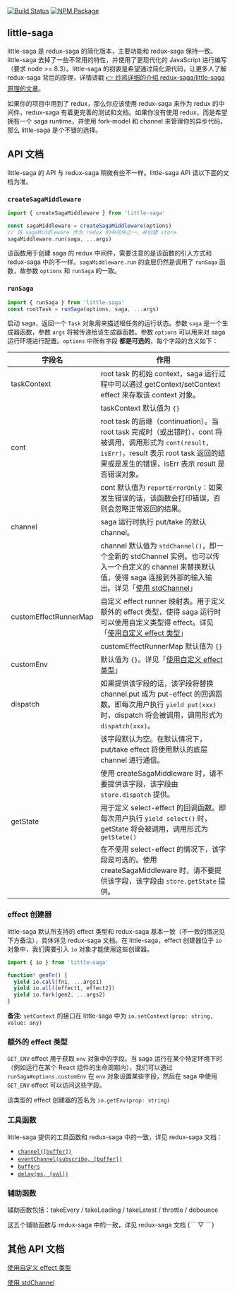 [![Build Status](https://img.shields.io/travis/little-saga/little-saga/master.svg?style=flat-square)](https://travis-ci.org/little-saga/little-saga) [![NPM Package](https://img.shields.io/npm/v/little-saga.svg?style=flat-square)](https://www.npmjs.org/package/little-saga)

## little-saga

little-saga 是 redux-saga 的简化版本，主要功能和 redux-saga 保持一致。little-saga 去掉了一些不常用的特性，并使用了更现代化的 JavaScript 进行编写（要求 node >= 8.3）。little-saga 的初衷是希望通过简化源代码，让更多人了解 redux-saga 背后的原理，详情请戳 [👉 炒鸡详细的介绍 redux-saga/little-saga 原理的文章](docs/building-your-own-redux-saga.md)。

如果你的项目中用到了 redux，那么你应该使用 redux-saga 来作为 redux 的中间件，redux-saga 有着更完善的测试和文档。如果你没有使用 redux，而是希望拥有一个 saga runtime，并使用 fork-model 和 channel 来管理你的异步代码，那么 little-saga 是个不错的选择。

## API 文档

little-saga 的 API 与 redux-saga 稍微有些不一样。little-saga API 请以下面的文档为准。

### `createSagaMiddleware`

```javascript
import { createSagaMiddleware } from 'little-saga'

const sagaMiddleware = createSagaMiddleware(options)
// 将 sagaMiddleware 作为 redux 的中间件之一，并创建 store
sagaMiddleware.run(saga, ...args)
```

该函数用于创建 saga 的 redux 中间件，需要注意的是该函数的引入方式和 redux-saga 中的不一样。`sagaMiddleware.run` 的底层仍然是调用了 `runSaga` 函数，故参数 `options` 和 `runSaga` 的一致。

### `runSaga`

```javascript
import { runSaga } from 'little-saga'
const rootTask = runSaga(options, saga, ...args)
```

启动 saga，返回一个 `Task` 对象用来描述根任务的运行状态。参数 `saga` 是一个生成器函数，参数 `args` 将被传递给该生成器函数。参数 `options` 可以用来对 saga 运行环境进行配置。`options` 中所有字段 **都是可选的**，每个字段的含义如下：

| 字段名                | 作用                                                                                                                                                                                                 |
| --------------------- | ---------------------------------------------------------------------------------------------------------------------------------------------------------------------------------------------------- |
| taskContext           | root task 的初始 context，saga 运行过程中可以通过 getContext/setContext effect 来存取该 context 对象。                                                                                               |
|                       | taskContext 默认值为 `{}`                                                                                                                                                                            |
| cont                  | root task 的后继（continuation）。当 root task 完成时（或出错时），cont 将被调用，调用形式为 `cont(result, isErr)`，result 表示 root task 返回的结果或是发生的错误，isErr 表示 result 是否错误对象。 |
|                       | cont 默认值为 `reportErrorOnly`：如果发生错误的话，该函数会打印错误，否则会忽略正常返回的结果。                                                                                                      |
| channel               | saga 运行时执行 put/take 的默认 channel。                                                                                                                                                            |
|                       | channel 默认值为 `stdChannel()`，即一个全新的 stdChannel 实例。也可以传入一个自定义的 channel 来替换默认值，使得 saga 连接到外部的输入输出。详见「[使用 stdChannel](/docs/using-stdchannel.md)」     |
| customEffectRunnerMap | 自定义 effect runner 映射表。用于定义额外的 effect 类型，使得 saga 运行时可以使用自定义类型得 effect。详见「[使用自定义 effect 类型](/docs/using-customized-effects.md)」                            |
|                       | customEffectRunnerMap 默认值为 `{}`                                                                                                                                                                  |
| customEnv             | 默认值为 `{}`。详见「[使用自定义 effect 类型](/docs/using-customized-effects.md)」                                                                                                                   |
| dispatch              | 如果提供该字段的话，该字段将替换 channel.put 成为 put-effect 的回调函数。即每次用户执行 `yield put(xxx)` 时，dispatch 将会被调用，调用形式为 `dispatch(xxx)`。                                       |
|                       | 该字段默认为空。在默认情况下，put/take effect 将使用默认的底层 channel 进行通信。                                                                                                                    |
|                       | 使用 createSagaMiddleware 时，请不要提供该字段，该字段由 `store.dispatch` 提供。                                                                                                                     |
| getState              | 用于定义 select-effect 的回调函数。即每次用户执行 `yield select()` 时，getState 将会被调用，调用形式为 `getState()`                                                                                  |
|                       | 在不使用 select-effect 的情况下，该字段是可选的。使用 createSagaMiddleware 时，请不要提供该字段，该字段由 `store.getState` 提供。                                                                    |

### effect 创建器

little-saga 默认所支持的 effect 类型和 redux-saga 基本一致（不一致的情况见下方备注），具体详见 redux-saga 文档。在 little-saga，effect 创建器位于 `io` 对象中，我们需要引入 `io` 对象才能使用这些创建器。

```javascript
import { io } from 'little-saga'

function* genFn() {
  yield io.call(fn1, ...args1)
  yield io.all([effect1, effect2])
  yield io.fork(gen2, ...args2)
}
```

**备注:** `setContext` 的接口在 little-saga 中为 `io.setContext(prop: string, value: any)`

### 额外的 effect 类型

`GET_ENV` effect 用于获取 `env` 对象中的字段。当 saga 运行在某个特定环境下时（例如运行在某个 React 组件的生命周期内），我们可以通过 `runSaga#options.customEnv` 在 `env` 对象设置某些字段，然后在 saga 中使用 `GET_ENV` effect 可以访问这些字段。

该类型的 effect 创建器的签名为 `io.getEnv(prop: string)`

### 工具函数

little-saga 提供的工具函数和 redux-saga 中的一致，详见 redux-saga 文档：

- [`channel([buffer])`](https://redux-saga-in-chinese.js.org/docs/api/index.html#channelbuffer)
- [`eventChannel(subscribe, [buffer])`](https://redux-saga-in-chinese.js.org/docs/api/index.html#eventchannelsubscribe-buffer-matcher)
- [`buffers`](https://redux-saga-in-chinese.js.org/docs/api/index.html#buffers)
- [`delay(ms, [val])`](https://redux-saga-in-chinese.js.org/docs/api/index.html#delayms-val)

### 辅助函数

辅助函数包括：takeEvery / takeLeading / takeLatest / throttle / debounce

这五个辅助函数与 redux-saga 中的一致，详见 redux-saga 文档 (￣ ▽ ￣)

## 其他 API 文档

[使用自定义 effect 类型](/docs/using-customized-effects.md)

[使用 stdChannel](/docs/using-stdchannel.md)

